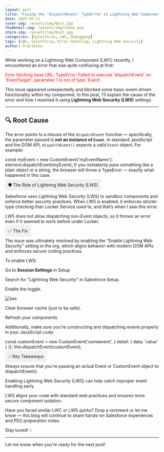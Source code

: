 ```yaml
---
layout: post
title: "Fixing the 'dispatchEvent' TypeError in Lightning Web Components"
date: 2025-05-21
cover-img: /assets/img/Dust.jpg
thumbnail-img: /assets/img/lemon.png
share-img: /assets/img/Dust.jpg
categories: [Salesforce, LWC, Debugging]
tags: [LWC, Salesforce, Error Handling, Lightning Web Security]
author: Pratiksha
---
```


While working on a Lightning Web Component (LWC) recently, I encountered an error that was quite confusing at first:

<span style="color:red">
Error fetching base URL: TypeError: Failed to execute 'dispatchEvent' on 'EventTarget': parameter 1 is not of type 'Event'.
</span>

This issue appeared unexpectedly and blocked some basic event-driven functionality within my component. In this post, I’ll explain the cause of the error and how I resolved it using **Lightning Web Security (LWS)** settings.

---

## 🔍 Root Cause

The error points to a misuse of the `dispatchEvent` function — specifically, the parameter passed is **not an instance of `Event`**. In standard JavaScript and the DOM API, `dispatchEvent()` expects a valid `Event` object. For example:

const myEvent = new CustomEvent('myEventName');
element.dispatchEvent(myEvent);
If you mistakenly pass something like a plain object or a string, the browser will throw a TypeError — exactly what happened in this case.

<span style="padding:10px;background-color:#f0f0f0"> 
🛡️ The Role of Lightning Web Security (LWS)
</span>

Salesforce uses Lightning Web Security (LWS) to sandbox components and enforce better security practices. When LWS is enabled, it enforces stricter type checking than Locker Service used to, and that’s when I saw this error.

LWS does not allow dispatching non-Event objects, so it throws an error even if it seemed to work before under Locker.

<span style="padding:10px;background-color:#f0f0f0"> 
✅ The Fix
</span>


The issue was ultimately resolved by enabling the "Enable Lightning Web Security" setting in the org, which aligns behavior with modern DOM APIs and enforces secure coding practices.

To enable LWS:

Go to **Session Settings** in Setup

Search for "Lightning Web Security" in Salesforce Setup.

Enable the toggle.

![lws](https://coded-by-pratiksha.github.io/assets/img/setup_lwsec_enable.avif)

Clear browser cache (just to be safe).

Refresh your components.

Additionally, make sure you're constructing and dispatching events properly in your JavaScript code:

const customEvent = new CustomEvent('someevent', {
  detail: { data: 'value' }
});
this.dispatchEvent(customEvent);

<span style="padding:10px;background-color:#f0f0f0"> 
💡 Key Takeaways
</span>

Always ensure that you're passing an actual Event or CustomEvent object to dispatchEvent().

Enabling Lightning Web Security (LWS) can help catch improper event handling early.

LWS aligns your code with standard web practices and ensures more secure component isolation.

Have you faced similar LWC or LWS quirks? Drop a comment or let me know — this blog will continue to share hands-on Salesforce experiences and PD2 preparation notes.

Stay tuned! ✨


---

Let me know when you're ready for the next post!
